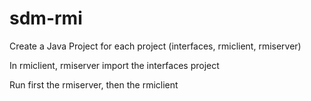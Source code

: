 # sdm-rmi

Create a Java Project for each project (interfaces, rmiclient, rmiserver)

In rmiclient, rmiserver import the interfaces project

Run first the rmiserver, then the rmiclient
